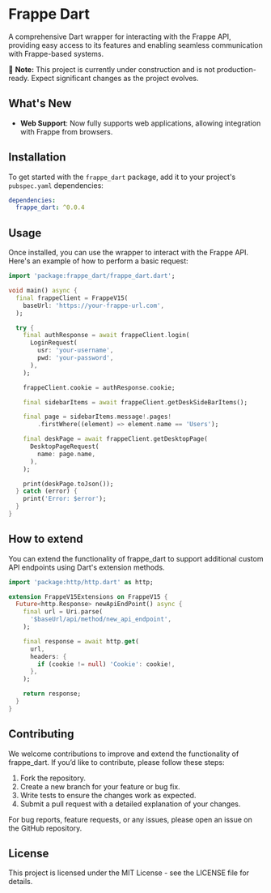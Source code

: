 # Frappe Dart

A comprehensive Dart wrapper for interacting with the Frappe API, providing easy access to its features and enabling seamless communication with Frappe-based systems.

🚧 **Note:** This project is currently under construction and is not production-ready. Expect significant changes as the project evolves.

## What's New

- **Web Support**: Now fully supports web applications, allowing integration with Frappe from browsers.

## Installation

To get started with the `frappe_dart` package, add it to your project's `pubspec.yaml` dependencies:

```yaml
dependencies:
  frappe_dart: ^0.0.4
```

## Usage

Once installed, you can use the wrapper to interact with the Frappe API. Here's an example of how to perform a basic request:

```dart
import 'package:frappe_dart/frappe_dart.dart';

void main() async {
  final frappeClient = FrappeV15(
    baseUrl: 'https://your-frappe-url.com',
  );

  try {
    final authResponse = await frappeClient.login(
      LoginRequest(
        usr: 'your-username',
        pwd: 'your-password',
      ),
    );

    frappeClient.cookie = authResponse.cookie;

    final sidebarItems = await frappeClient.getDeskSideBarItems();

    final page = sidebarItems.message!.pages!
        .firstWhere((element) => element.name == 'Users');

    final deskPage = await frappeClient.getDesktopPage(
      DesktopPageRequest(
        name: page.name,
      ),
    );

    print(deskPage.toJson());
  } catch (error) {
    print('Error: $error');
  }
}
```

## How to extend

You can extend the functionality of frappe_dart to support additional custom API endpoints using Dart's extension methods.

```dart
import 'package:http/http.dart' as http;

extension FrappeV15Extensions on FrappeV15 {
  Future<http.Response> newApiEndPoint() async {
    final url = Uri.parse(
      '$baseUrl/api/method/new_api_endpoint',
    );

    final response = await http.get(
      url,
      headers: {
        if (cookie != null) 'Cookie': cookie!,
      },
    );

    return response;
  }
}
```

## Contributing

We welcome contributions to improve and extend the functionality of frappe_dart. If you’d like to contribute, please follow these steps:

1. Fork the repository.
2. Create a new branch for your feature or bug fix.
3. Write tests to ensure the changes work as expected.
4. Submit a pull request with a detailed explanation of your changes.

For bug reports, feature requests, or any issues, please open an issue on the GitHub repository.

## License

This project is licensed under the MIT License - see the LICENSE file for details.
